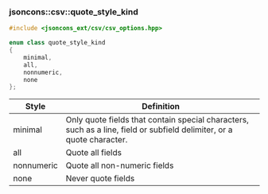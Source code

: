### jsoncons::csv::quote_style_kind

```c++
#include <jsoncons_ext/csv/csv_options.hpp>

enum class quote_style_kind
{
    minimal,
    all,
    nonnumeric,
    none
};
```

Style      |Definition
-----------|-----------
minimal    | Only quote fields that contain special characters, such as a line, field or subfield delimiter, or a quote character.
all        | Quote all fields
nonnumeric | Quote all non-numeric fields
none       | Never quote fields

